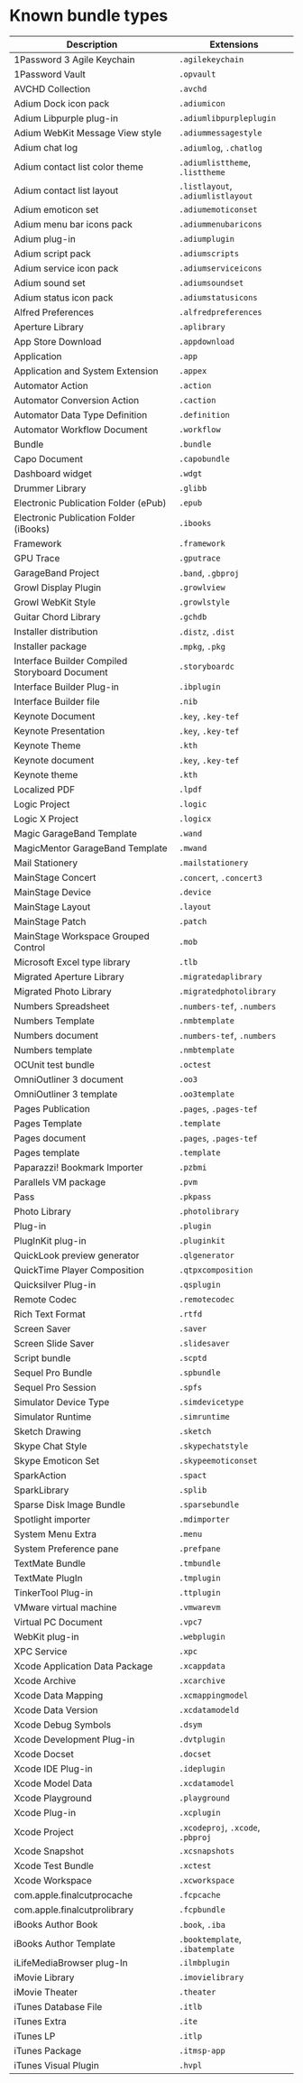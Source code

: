 # Known bundle types #

Description                                     | Extensions                        
----------------------------------------------- | ----------------------------------
1Password 3 Agile Keychain                      | `.agilekeychain`                  
1Password Vault                                 | `.opvault`                        
AVCHD Collection                                | `.avchd`                          
Adium Dock icon pack                            | `.adiumicon`                      
Adium Libpurple plug-in                         | `.adiumlibpurpleplugin`           
Adium WebKit Message View style                 | `.adiummessagestyle`              
Adium chat log                                  | `.adiumlog`, `.chatlog`           
Adium contact list color theme                  | `.adiumlisttheme`, `.listtheme`   
Adium contact list layout                       | `.listlayout`, `.adiumlistlayout` 
Adium emoticon set                              | `.adiumemoticonset`               
Adium menu bar icons pack                       | `.adiummenubaricons`              
Adium plug-in                                   | `.adiumplugin`                    
Adium script pack                               | `.adiumscripts`                   
Adium service icon pack                         | `.adiumserviceicons`              
Adium sound set                                 | `.adiumsoundset`                  
Adium status icon pack                          | `.adiumstatusicons`               
Alfred Preferences                              | `.alfredpreferences`              
Aperture Library                                | `.aplibrary`                      
App Store Download                              | `.appdownload`                    
Application                                     | `.app`                            
Application and System Extension                | `.appex`                          
Automator Action                                | `.action`                         
Automator Conversion Action                     | `.caction`                        
Automator Data Type Definition                  | `.definition`                     
Automator Workflow Document                     | `.workflow`                       
Bundle                                          | `.bundle`                         
Capo Document                                   | `.capobundle`                     
Dashboard widget                                | `.wdgt`                           
Drummer Library                                 | `.glibb`                          
Electronic Publication Folder (ePub)            | `.epub`                           
Electronic Publication Folder (iBooks)          | `.ibooks`                         
Framework                                       | `.framework`                      
GPU Trace                                       | `.gputrace`                       
GarageBand Project                              | `.band`, `.gbproj`                
Growl Display Plugin                            | `.growlview`                      
Growl WebKit Style                              | `.growlstyle`                     
Guitar Chord Library                            | `.gchdb`                          
Installer distribution                          | `.distz`, `.dist`                 
Installer package                               | `.mpkg`, `.pkg`                   
Interface Builder Compiled Storyboard Document  | `.storyboardc`                    
Interface Builder Plug-in                       | `.ibplugin`                       
Interface Builder file                          | `.nib`                            
Keynote Document                                | `.key`, `.key-tef`                
Keynote Presentation                            | `.key`, `.key-tef`                
Keynote Theme                                   | `.kth`                            
Keynote document                                | `.key`, `.key-tef`                
Keynote theme                                   | `.kth`                            
Localized PDF                                   | `.lpdf`                           
Logic Project                                   | `.logic`                          
Logic X Project                                 | `.logicx`                         
Magic GarageBand Template                       | `.wand`                           
MagicMentor GarageBand Template                 | `.mwand`                          
Mail Stationery                                 | `.mailstationery`                 
MainStage Concert                               | `.concert`, `.concert3`           
MainStage Device                                | `.device`                         
MainStage Layout                                | `.layout`                         
MainStage Patch                                 | `.patch`                          
MainStage Workspace Grouped Control             | `.mob`                            
Microsoft Excel type library                    | `.tlb`                            
Migrated Aperture Library                       | `.migratedaplibrary`              
Migrated Photo Library                          | `.migratedphotolibrary`           
Numbers Spreadsheet                             | `.numbers-tef`, `.numbers`        
Numbers Template                                | `.nmbtemplate`                    
Numbers document                                | `.numbers-tef`, `.numbers`        
Numbers template                                | `.nmbtemplate`                    
OCUnit test bundle                              | `.octest`                         
OmniOutliner 3 document                         | `.oo3`                            
OmniOutliner 3 template                         | `.oo3template`                    
Pages Publication                               | `.pages`, `.pages-tef`            
Pages Template                                  | `.template`                       
Pages document                                  | `.pages`, `.pages-tef`            
Pages template                                  | `.template`                       
Paparazzi! Bookmark Importer                    | `.pzbmi`                          
Parallels VM package                            | `.pvm`                            
Pass                                            | `.pkpass`                         
Photo Library                                   | `.photolibrary`                   
Plug-in                                         | `.plugin`                         
PlugInKit plug-in                               | `.pluginkit`                      
QuickLook preview generator                     | `.qlgenerator`                    
QuickTime Player Composition                    | `.qtpxcomposition`                
Quicksilver Plug-in                             | `.qsplugin`                       
Remote Codec                                    | `.remotecodec`                    
Rich Text Format                                | `.rtfd`                           
Screen Saver                                    | `.saver`                          
Screen Slide Saver                              | `.slidesaver`                     
Script bundle                                   | `.scptd`                          
Sequel Pro Bundle                               | `.spbundle`                       
Sequel Pro Session                              | `.spfs`                           
Simulator Device Type                           | `.simdevicetype`                  
Simulator Runtime                               | `.simruntime`                     
Sketch Drawing                                  | `.sketch`                         
Skype Chat Style                                | `.skypechatstyle`                 
Skype Emoticon Set                              | `.skypeemoticonset`               
SparkAction                                     | `.spact`                          
SparkLibrary                                    | `.splib`                          
Sparse Disk Image Bundle                        | `.sparsebundle`                   
Spotlight importer                              | `.mdimporter`                     
System Menu Extra                               | `.menu`                           
System Preference pane                          | `.prefpane`                       
TextMate Bundle                                 | `.tmbundle`                       
TextMate PlugIn                                 | `.tmplugin`                       
TinkerTool Plug-in                              | `.ttplugin`                       
VMware virtual machine                          | `.vmwarevm`                       
Virtual PC Document                             | `.vpc7`                           
WebKit plug-in                                  | `.webplugin`                      
XPC Service                                     | `.xpc`                            
Xcode Application Data Package                  | `.xcappdata`                      
Xcode Archive                                   | `.xcarchive`                      
Xcode Data Mapping                              | `.xcmappingmodel`                 
Xcode Data Version                              | `.xcdatamodeld`                   
Xcode Debug Symbols                             | `.dsym`                           
Xcode Development Plug-in                       | `.dvtplugin`                      
Xcode Docset                                    | `.docset`                         
Xcode IDE Plug-in                               | `.ideplugin`                      
Xcode Model Data                                | `.xcdatamodel`                    
Xcode Playground                                | `.playground`                     
Xcode Plug-in                                   | `.xcplugin`                       
Xcode Project                                   | `.xcodeproj`, `.xcode`, `.pbproj` 
Xcode Snapshot                                  | `.xcsnapshots`                    
Xcode Test Bundle                               | `.xctest`                         
Xcode Workspace                                 | `.xcworkspace`                    
com.apple.finalcutprocache                      | `.fcpcache`                       
com.apple.finalcutprolibrary                    | `.fcpbundle`                      
iBooks Author Book                              | `.book`, `.iba`                   
iBooks Author Template                          | `.booktemplate`, `.ibatemplate`   
iLifeMediaBrowser plug-In                       | `.ilmbplugin`                     
iMovie Library                                  | `.imovielibrary`                  
iMovie Theater                                  | `.theater`                        
iTunes Database File                            | `.itlb`                           
iTunes Extra                                    | `.ite`                            
iTunes LP                                       | `.itlp`                           
iTunes Package                                  | `.itmsp-app`                      
iTunes Visual Plugin                            | `.hvpl`                           
